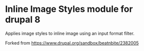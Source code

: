 # Inline Image Styles module for drupal 8

Applies image styles to inline image using an input format filter.

Forked from https://www.drupal.org/sandbox/beatnbite/2382005
